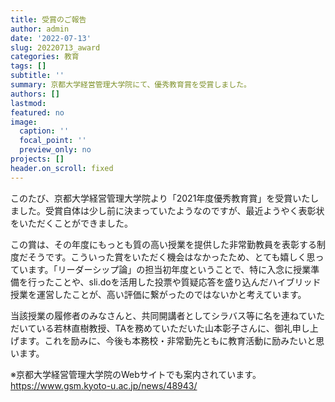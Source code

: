 ```yaml
---
title: 受賞のご報告
author: admin
date: '2022-07-13'
slug: 20220713_award
categories: 教育
tags: []
subtitle: ''
summary: 京都大学経営管理大学院にて、優秀教育賞を受賞しました。
authors: []
lastmod: 
featured: no
image:
  caption: ''
  focal_point: ''
  preview_only: no
projects: []
header.on_scroll: fixed
---
```


このたび、京都大学経営管理大学院より「2021年度優秀教育賞」を受賞いたしました。受賞自体は少し前に決まっていたようなのですが、最近ようやく表彰状をいただくことができました。

この賞は、その年度にもっとも質の高い授業を提供した非常勤教員を表彰する制度だそうです。こういった賞をいただく機会はなかったため、とても嬉しく思っています。「リーダーシップ論」の担当初年度ということで、特に入念に授業準備を行ったことや、sli.doを活用した投票や質疑応答を盛り込んだハイブリッド授業を運営したことが、高い評価に繋がったのではないかと考えています。

当該授業の履修者のみなさんと、共同開講者としてシラバス等に名を連ねていただいている若林直樹教授、TAを務めていただいた山本彰子さんに、御礼申し上げます。これを励みに、今後も本務校・非常勤先ともに教育活動に励みたいと思います。

※京都大学経営管理大学院のWebサイトでも案内されています。\
https://www.gsm.kyoto-u.ac.jp/news/48943/